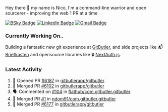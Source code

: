 
Hey there 👋 my name is Nico, I'm a command-line warrior and open sourcerer - improving the web 1 PR at a time

[![BSky Badge](https://img.shields.io/badge/-%20%40ndo.dev%20-%200285FF?style=flat-square&logo=bluesky&color=%23161e27)](https://bsky.app/profile/ndo.dev) [![Linkedin Badge](https://img.shields.io/badge/-ndom91-blue?style=flat-square&logo=Linkedin&logoColor=white&link=https://www.linkedin.com/in/ndom91/)](https://www.linkedin.com/in/ndom91/) [![Gmail Badge](https://img.shields.io/badge/-yo@ndo.dev-c14438?style=flat-square&logo=mail.ru&logoColor=white&link=mailto:yo@ndo.dev)](mailto:yo@ndo.dev)

### Currently Working On..

Building a fantastic new git experience at [GitButler](https://github.com/gitbutlerapp), and side projects like 📬 [Briefkasten](https://briefkastenhq.com) and opensource libraries like 🔒 [NextAuth.js](https://github.com/nextauthjs/next-auth).

<!--START_SECTION_PROFILE_VIEWS:readme-info-->
<!--END_SECTION_PROFILE_VIEWS:readme-info-->

<!--START_SECTION_DAILY_COMMIT:readme-info-->
<!--END_SECTION_DAILY_COMMIT:readme-info-->

<!--START_SECTION_WEEKLY_COMMIT:readme-info-->
<!--END_SECTION_WEEKLY_COMMIT:readme-info-->

### Latest Activity

<!--START_SECTION:activity-->
1. 💪 Opened PR [#6187](https://github.com/gitbutlerapp/gitbutler/pull/6187) in [gitbutlerapp/gitbutler](https://github.com/gitbutlerapp/gitbutler)
2. 🎉 Merged PR [#6102](https://github.com/gitbutlerapp/gitbutler/pull/6102) in [gitbutlerapp/gitbutler](https://github.com/gitbutlerapp/gitbutler)
3. 🗣 Commented on [#104](https://github.com/flathub/com.gitbutler.gitbutler/pull/104#issuecomment-2637290676) in [flathub/com.gitbutler.gitbutler](https://github.com/flathub/com.gitbutler.gitbutler)
4. 🎉 Merged PR [#1](https://github.com/ndom91/com.gitbutler.gitbutler/pull/1) in [ndom91/com.gitbutler.gitbutler](https://github.com/ndom91/com.gitbutler.gitbutler)
5. 🎉 Merged PR [#6177](https://github.com/gitbutlerapp/gitbutler/pull/6177) in [gitbutlerapp/gitbutler](https://github.com/gitbutlerapp/gitbutler)
<!--END_SECTION:activity-->
